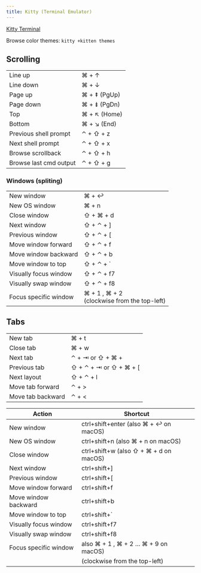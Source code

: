 ```yaml
---
title: Kitty (Terminal Emulator)
---
```


[Kitty Terminal](https://sw.kovidgoyal.net/kitty/)

Browse color themes: `kitty +kitten themes`

## Scrolling

|                        |              |
| ---------------------- | ------------ |
| Line up                | ⌘ + ↑        |
| Line down              | ⌘ + ↓        |
| Page up                | ⌘ + ⇞ (PgUp) |
| Page down              | ⌘ + ⇟ (PgDn) |
| Top                    | ⌘ + ↖ (Home) |
| Bottom                 | ⌘ + ↘ (End)  |
| Previous shell prompt  | ⌃ + ⇧ + z    |
| Next shell prompt      | ⌃ + ⇧ + x    |
| Browse scrollback      | ⌃ + ⇧ + h    |
| Browse last cmd output | ⌃ + ⇧ + g    |

### Windows (spliting)

|                       |                                              |
| --------------------- | -------------------------------------------- |
| New window            | ⌘ + ↩                                        |
| New OS window         | ⌘ + n                                        |
| Close window          | ⇧ + ⌘ + d                                    |
| Next window           | ⇧ + ⌃ + ]                                    |
| Previous window       | ⇧ + ⌃ + [                                    |
| Move window forward   | ⇧ + ⌃ + f                                    |
| Move window backward  | ⇧ + ⌃ + b                                    |
| Move window to top    | ⇧ + ⌃ + `                                    |
| Visually focus window | ⇧ + ⌃ + f7                                   |
| Visually swap window  | ⇧ + ⌃ + f8                                   |
| Focus specific window | ⌘ + 1 , ⌘ + 2  <br> (clockwise from the top-left) |

## Tabs

|                   |                        |
| ----------------- | ---------------------- |
| New tab           | ⌘ + t                  |
| Close tab         | ⌘ + w                  |
| Next tab          | ⌃ + ⇥ or ⇧ + ⌘ +       |
| Previous tab      | ⇧ + ⌃ + ⇥ or ⇧ + ⌘ + [ |
| Next layout       | ⇧ + ⌃ + l              |
| Move tab forward  | ⌃ + >                  |
| Move tab backward | ⌃ + <                  |

| Action                | Shortcut                               |
| --------------------- | -------------------------------------- |
| New window            | ctrl+shift+enter (also ⌘ + ↩ on macOS) |
| New OS window         | ctrl+shift+n (also ⌘ + n on macOS)     |
| Close window          | ctrl+shift+w (also ⇧ + ⌘ + d on macOS) |
| Next window           | ctrl+shift+]                           |
| Previous window       | ctrl+shift+\[                          |
| Move window forward   | ctrl+shift+f                           |
| Move window backward  | ctrl+shift+b                           |
| Move window to top    | ctrl+shift+`                           |
| Visually focus window | ctrl+shift+f7                          |
| Visually swap window  | ctrl+shift+f8                          |
| Focus specific window | also ⌘ + 1 , ⌘ + 2 … ⌘ + 9 on macOS)   |
|                       | (clockwise from the top-left)                                        |

